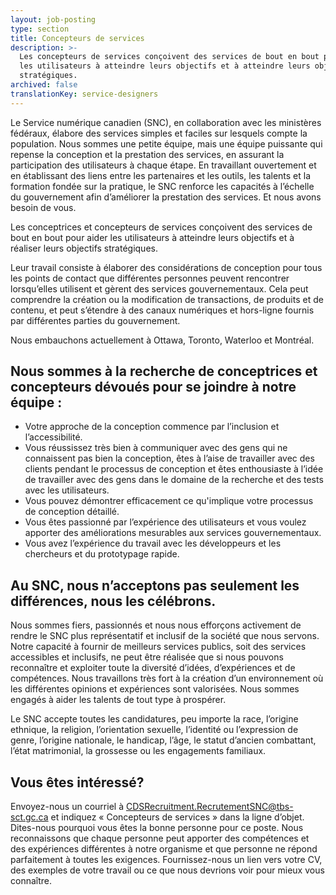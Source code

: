```yaml
---
layout: job-posting
type: section
title: Concepteurs de services
description: >-
  Les concepteurs de services conçoivent des services de bout en bout pour aider
  les utilisateurs à atteindre leurs objectifs et à atteindre leurs objectifs
  stratégiques.
archived: false
translationKey: service-designers
---
```

Le Service numérique canadien (SNC), en collaboration avec les ministères fédéraux, élabore des services simples et faciles sur lesquels compte la population. Nous sommes une petite équipe, mais une équipe puissante qui repense la conception et la prestation des services, en assurant la participation des utilisateurs à chaque étape. En travaillant ouvertement et en établissant des liens entre les partenaires et les outils, les talents et la formation fondée sur la pratique, le SNC renforce les capacités à l’échelle du gouvernement afin d’améliorer la prestation des services. Et nous avons besoin de vous.

Les conceptrices et concepteurs de services conçoivent des services de bout en bout pour aider les utilisateurs à atteindre leurs objectifs et à réaliser leurs objectifs stratégiques.

Leur travail consiste à élaborer des considérations de conception pour tous les points de contact que différentes personnes peuvent rencontrer lorsqu’elles utilisent et gèrent des services gouvernementaux. Cela peut comprendre la création ou la modification de transactions, de produits et de contenu, et peut s’étendre à des canaux numériques et hors-ligne fournis par différentes parties du gouvernement.

Nous embauchons actuellement à Ottawa, Toronto, Waterloo et Montréal.

## Nous sommes à la recherche de conceptrices et concepteurs dévoués pour se joindre à notre équipe :

* Votre approche de la conception commence par l’inclusion et l’accessibilité.
* Vous réussissez très bien à communiquer avec des gens qui ne connaissent pas bien la conception, êtes à l’aise de travailler avec des clients pendant le processus de conception et êtes enthousiaste à l’idée de travailler avec des gens dans le domaine de la recherche et des tests avec les utilisateurs.
* Vous pouvez démontrer efficacement ce qu'implique votre processus de conception détaillé.
* Vous êtes passionné par l’expérience des utilisateurs et vous voulez apporter des améliorations mesurables aux services gouvernementaux.
* Vous avez l’expérience du travail avec les développeurs et les chercheurs et du prototypage rapide.

## Au SNC, nous n’acceptons pas seulement les différences, nous les célébrons.
Nous sommes fiers, passionnés et nous nous efforçons activement de rendre le SNC plus représentatif et inclusif de la société que nous servons. Notre capacité à fournir de meilleurs services publics, soit des services accessibles et inclusifs, ne peut être réalisée que si nous pouvons reconnaître et exploiter toute la diversité d’idées, d’expériences et de compétences. Nous travaillons très fort à la création d’un environnement où les différentes opinions et expériences sont valorisées. Nous sommes engagés à aider les talents de tout type à prospérer.

Le SNC accepte toutes les candidatures, peu importe la race, l’origine ethnique, la religion, l’orientation sexuelle, l’identité ou l’expression de genre, l’origine nationale, le handicap, l’âge, le statut d’ancien combattant, l’état matrimonial, la grossesse ou les engagements familiaux.

## Vous êtes intéressé?

Envoyez-nous un courriel à [CDSRecruitment.RecrutementSNC@tbs-sct.gc.ca](mailto:CDSRecruitment.RecrutementSNC@tbs-sct.gc.ca) et indiquez « Concepteurs de services » dans la ligne d’objet. Dites-nous pourquoi vous êtes la bonne personne pour ce poste. Nous reconnaissons que chaque personne peut apporter des compétences et des expériences différentes à notre organisme et que personne ne répond parfaitement à toutes les exigences. Fournissez-nous un lien vers votre CV, des exemples de votre travail ou ce que nous devrions voir pour mieux vous connaître.